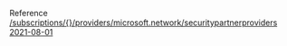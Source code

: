 Reference [/subscriptions/{}/providers/microsoft.network/securitypartnerproviders 2021-08-01](/Resources/mgmt-plane/L3N1YnNjcmlwdGlvbnMve30vcHJvdmlkZXJzL21pY3Jvc29mdC5uZXR3b3JrL3NlY3VyaXR5cGFydG5lcnByb3ZpZGVycw==/2021-08-01.xml)
